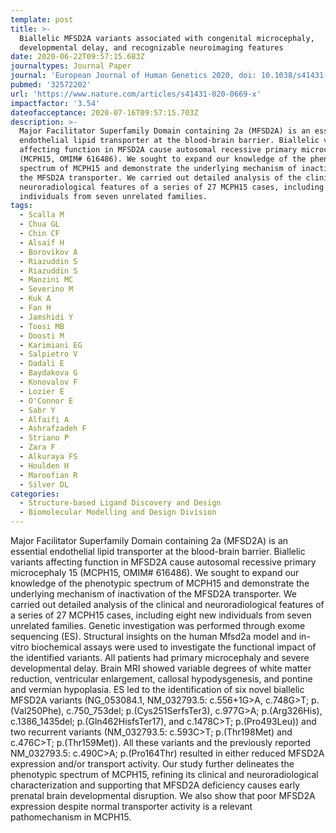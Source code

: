 ```yaml
---
template: post
title: >-
  Biallelic MFSD2A variants associated with congenital microcephaly,
  developmental delay, and recognizable neuroimaging features
date: 2020-06-22T09:57:15.683Z
journaltypes: Journal Paper
journal: 'European Journal of Human Genetics 2020, doi: 10.1038/s41431-020-0669-x'
pubmed: '32572202'
url: 'https://www.nature.com/articles/s41431-020-0669-x'
impactfactor: '3.54'
dateofacceptance: 2020-07-16T09:57:15.703Z
description: >-
  Major Facilitator Superfamily Domain containing 2a (MFSD2A) is an essential
  endothelial lipid transporter at the blood-brain barrier. Biallelic variants
  affecting function in MFSD2A cause autosomal recessive primary microcephaly 15
  (MCPH15, OMIM# 616486). We sought to expand our knowledge of the phenotypic
  spectrum of MCPH15 and demonstrate the underlying mechanism of inactivation of
  the MFSD2A transporter. We carried out detailed analysis of the clinical and
  neuroradiological features of a series of 27 MCPH15 cases, including eight new
  individuals from seven unrelated families. 
tags:
  - Scalla M
  - Chua GL
  - Chin CF
  - Alsaif H
  - Borovikov A
  - Riazuddin S
  - Riazuddin S
  - Manzini MC
  - Severino M
  - Kuk A
  - Fan H
  - Jamshidi Y
  - Toosi MB
  - Doosti M
  - Karimiani EG
  - Salpietro V
  - Dadali E
  - Baydakova G
  - Konovalov F
  - Lozier E
  - O'Connor E
  - Sabr Y
  - Alfaifi A
  - Ashrafzadeh F
  - Striano P
  - Zara F
  - Alkuraya FS
  - Houlden H
  - Maroofian R
  - Silver DL
categories:
  - Structure-based Ligand Discovery and Design
  - Biomolecular Modelling and Design Division
---
```

<!--StartFragment-->

Major Facilitator Superfamily Domain containing 2a (MFSD2A) is an essential endothelial lipid transporter at the blood-brain barrier. Biallelic variants affecting function in MFSD2A cause autosomal recessive primary microcephaly 15 (MCPH15, OMIM# 616486). We sought to expand our knowledge of the phenotypic spectrum of MCPH15 and demonstrate the underlying mechanism of inactivation of the MFSD2A transporter. We carried out detailed analysis of the clinical and neuroradiological features of a series of 27 MCPH15 cases, including eight new individuals from seven unrelated families. Genetic investigation was performed through exome sequencing (ES). Structural insights on the human Mfsd2a model and in-vitro biochemical assays were used to investigate the functional impact of the identified variants. All patients had primary microcephaly and severe developmental delay. Brain MRI showed variable degrees of white matter reduction, ventricular enlargement, callosal hypodysgenesis, and pontine and vermian hypoplasia. ES led to the identification of six novel biallelic MFSD2A variants (NG_053084.1, NM_032793.5: c.556+1G>A, c.748G>T; p.(Val250Phe), c.750_753del; p.(Cys251SerfsTer3), c.977G>A; p.(Arg326His), c.1386_1435del; p.(Gln462HisfsTer17), and c.1478C>T; p.(Pro493Leu)) and two recurrent variants (NM_032793.5: c.593C>T; p.(Thr198Met) and c.476C>T; p.(Thr159Met)). All these variants and the previously reported NM_032793.5: c.490C>A; p.(Pro164Thr) resulted in either reduced MFSD2A expression and/or transport activity. Our study further delineates the phenotypic spectrum of MCPH15, refining its clinical and neuroradiological characterization and supporting that MFSD2A deficiency causes early prenatal brain developmental disruption. We also show that poor MFSD2A expression despite normal transporter activity is a relevant pathomechanism in MCPH15.

<!--EndFragment-->

